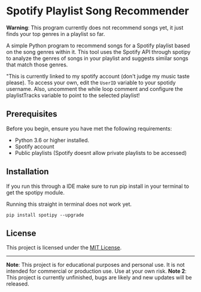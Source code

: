# Spotify Playlist Song Recommender

**Warning**: This program currently does not recommend songs yet, it just finds your top genres in a playlist so far.

A simple Python program to recommend songs for a Spotify playlist based on the song genres within it. This tool uses the Spotify API through spotipy to analyze the genres of songs in your playlist and suggests similar songs that match those genres.

"This is currently linked to my spotify account (don't judge my music taste please). To access your own, edit the ```UserID``` variable to your spotidy username. Also, uncomment the while loop comment and configure the playlistTracks variable to point to the selected playlist!


## Prerequisites

Before you begin, ensure you have met the following requirements:

- Python 3.6 or higher installed.
- Spotify account
- Public playlists (Spotify doesnt allow private playlists to be accessed)

## Installation

If you run this through a IDE make sure to run pip install in your terminal to get the spotipy module.

Running this straight in terminal does not work yet.

```pip install spotipy --upgrade```


## License

This project is licensed under the [MIT License](LICENSE).

---

**Note**: This project is for educational purposes and personal use. It is not intended for commercial or production use. Use at your own risk.
**Note 2**: This project is currently unfinished, bugs are likely and new updates will be released.
